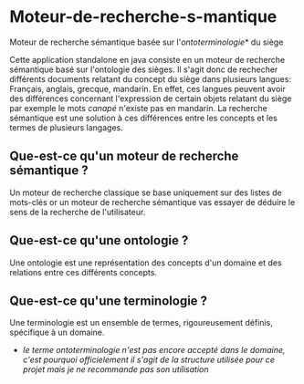 # Moteur-de-recherche-s-mantique
Moteur de recherche sémantique basée sur l'*ontoterminologie** du siège


Cette application standalone en java consiste en un moteur de recherche sémantique basé sur l'ontologie des sièges. Il s'agit donc de rechecher différents documents relatant du concept du siège dans plusieurs langues: Français, anglais, grecque, mandarin. En effet, ces langues peuvent avoir des différences concernant l'expression de certain objets relatant du siège par exemple le mots *canapé* n'existe pas en mandarin. La recherche sémantique est une solution à ces différences entre les concepts et les termes de plusieurs langages.

## Que-est-ce qu'un moteur de recherche sémantique ?

Un moteur de recherche classique se base uniquement sur des listes de mots-clés or un moteur de recherche sémantique vas essayer de déduire le sens de la recherche de l'utilisateur.

## Que-est-ce qu'une ontologie ? 

Une ontologie est une représentation des concepts d'un domaine et des relations entre ces différents concepts.

## Que-est-ce qu'une terminologie ? 


Une terminologie est un ensemble de termes, rigoureusement définis, spécifique à un domaine.





* *le terme ontoterminologie n'est pas encore accepté dans le domaine, c'est pourquoi officielement il s'agit de la structure utilisée pour ce projet mais je ne recommande pas son utilisation*
